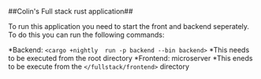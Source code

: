 ##Colin's Full stack rust application##

To run this application you need to start the front and backend seperately. To do this you can run the following commands:

*Backend: `<cargo +nightly  run -p backend --bin backend>`
    *This needs to be executed from the root directory
*Frontend: microserver
    *This eneds to be execute from the `</fullstack/frontend>` directory
